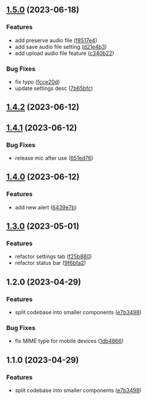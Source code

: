 

## [1.5.0](https://github.com/nikdanilov/whisper-obsidian-plugin/compare/1.4.2...1.5.0) (2023-06-18)


### Features

* add preserve audio file ([f8517e4](https://github.com/nikdanilov/whisper-obsidian-plugin/commit/f8517e44219dc8b1b1d2875ec4b0230fe835d95b))
* add save audio file setting ([d21e4b3](https://github.com/nikdanilov/whisper-obsidian-plugin/commit/d21e4b3a2556a25142b5c748b3734cf519abb689))
* add upload audio file feature ([c340b22](https://github.com/nikdanilov/whisper-obsidian-plugin/commit/c340b22ff3d1abb9e853b0b2a59ed53025edfc2b))


### Bug Fixes

* fix typo ([fcce20d](https://github.com/nikdanilov/whisper-obsidian-plugin/commit/fcce20de8123d34405cfd6bd62578ae05d53a5f0))
* update settings desc ([7b65bfc](https://github.com/nikdanilov/whisper-obsidian-plugin/commit/7b65bfcdf5a09b0798b704b3cc98c5f9bc8fa664))

## [1.4.2](https://github.com/nikdanilov/whisper-obsidian-plugin/compare/1.4.1...1.4.2) (2023-06-12)

## [1.4.1](https://github.com/nikdanilov/whisper-obsidian-plugin/compare/1.4.0...1.4.1) (2023-06-12)


### Bug Fixes

* release mic after use ([651ed76](https://github.com/nikdanilov/whisper-obsidian-plugin/commit/651ed76a5a57e23419931b9314478093ed597410))

## [1.4.0](https://github.com/nikdanilov/whisper-obsidian-plugin/compare/1.3.0...1.4.0) (2023-06-12)


### Features

* add new alert ([6439e7b](https://github.com/nikdanilov/whisper-obsidian-plugin/commit/6439e7b6e33882e9e2ee87fd85dcfe528bb4afaa))

## [1.3.0](https://github.com/nikdanilov/whisper-obsidian-plugin/compare/1.2.0...1.3.0) (2023-05-01)

### Features

-   refactor settings tab ([f25b880](https://github.com/nikdanilov/whisper-obsidian-plugin/commit/f25b88052c3f633249d688954e5a1d6028fcd4dc))
-   refactor status bar ([9f6bfa2](https://github.com/nikdanilov/whisper-obsidian-plugin/commit/9f6bfa214611a771fc30bd14c504064dc90cdb01))

## 1.2.0 (2023-04-29)

### Features

-   split codebase into smaller components ([e7b3498](https://github.com/nikdanilov/whisper-obsidian-plugin/commit/e7b3498481e2dddd811e46f0fe0bd939e01978f1))

### Bug Fixes

-   fix MIME type for mobile devices ([1db4866](https://github.com/nikdanilov/whisper-obsidian-plugin/commit/1db486613ced5b12022f303d926dd91fdda74ad2))

## 1.1.0 (2023-04-29)

### Features

-   split codebase into smaller components ([e7b3498](https://github.com/nikdanilov/whisper-obsidian-plugin/commit/e7b3498481e2dddd811e46f0fe0bd939e01978f1))